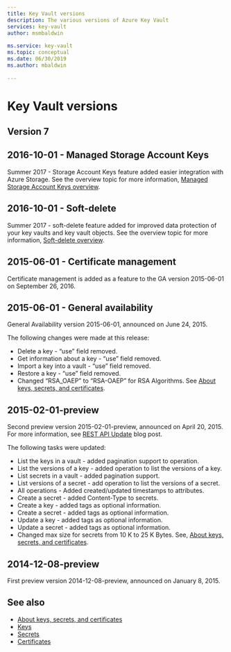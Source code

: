 ```yaml
---
title: Key Vault versions 
description: The various versions of Azure Key Vault     
services: key-vault
author: msmbaldwin   
 
ms.service: key-vault      
ms.topic: conceptual      
ms.date: 06/30/2019     
ms.author: mbaldwin
 
---
```

 
# Key Vault versions

## Version 7


 
## 2016-10-01 - Managed Storage Account Keys
 
Summer 2017 - Storage Account Keys feature added easier integration with Azure Storage. See the overview topic for more information, [Managed Storage Account Keys overview](https://docs.microsoft.com/azure/key-vault/key-vault-ovw-storage-keys).
 
## 2016-10-01 - Soft-delete
 
Summer 2017 - soft-delete feature added for improved data protection of your key vaults and key vault objects. See the overview topic for more information, [Soft-delete overview](https://docs.microsoft.com/azure/key-vault/key-vault-ovw-soft-delete).
 
## 2015-06-01 - Certificate management
 
Certificate management is added as a feature to the GA version 2015-06-01 on September 26, 2016.
 
## 2015-06-01 - General availability
 
General Availability version 2015-06-01, announced on June 24, 2015.
 
The following changes were made at this release: 
 
- Delete a key - “use” field removed.
- Get information about a key - “use” field removed.
- Import a key into a vault - “use” field removed.
- Restore a key - “use” field removed.     
- Changed “RSA_OAEP” to “RSA-OAEP” for RSA Algorithms. See [About keys, secrets, and certificates](about-keys-secrets-and-certificates.md).    
 
## 2015-02-01-preview 
 
Second preview version 2015-02-01-preview, announced on April 20, 2015. For more information, see [REST API Update](https://blogs.technet.com/b/kv/archive/2015/04/20/empty-3.aspx) blog post. 
 
The following tasks were updated:
 
- List the keys in a vault - added pagination support to operation.     
- List the versions of a key - added operation to list the versions of a key.  
- List secrets in a vault - added pagination support.   
- List versions of a secret - add operation to list the versions of a secret.  
- All operations - Added created/updated timestamps to attributes.  
- Create a secret - added Content-Type to secrets. 
- Create a key - added tags as optional information.      
- Create a secret - added tags as optional information.      
- Update a key - added tags as optional information.      
- Update a secret - added tags as optional information.      
- Changed max size for secrets from 10 K to 25 K Bytes. See, [About keys, secrets, and certificates](about-keys-secrets-and-certificates.md).    
 
## 2014-12-08-preview  
 
First preview version 2014-12-08-preview, announced on January 8, 2015.  
 
## See also  
- [About keys, secrets, and certificates](about-keys-secrets-and-certificates.md)
- [Keys](../keys/index.yml)
- [Secrets](../secrets/index.yml)
- [Certificates](../certificates/index.yml)
